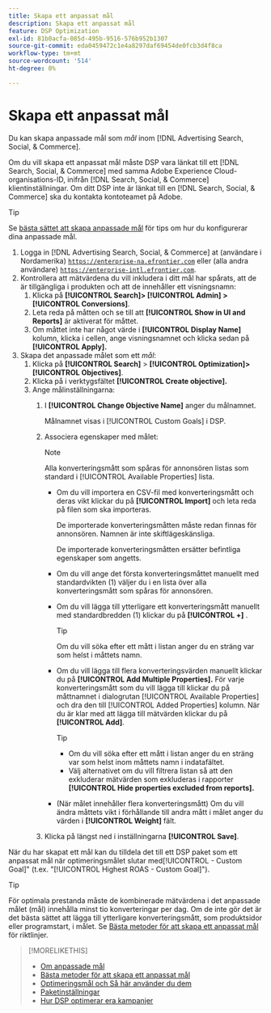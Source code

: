 ```yaml
---
title: Skapa ett anpassat mål
description: Skapa ett anpassat mål
feature: DSP Optimization
exl-id: 81b0acfa-085d-495b-9516-576b952b1307
source-git-commit: eda0459472c1e4a8297daf69454de0fcb3d4f8ca
workflow-type: tm+mt
source-wordcount: '514'
ht-degree: 0%

---
```


# Skapa ett anpassat mål

Du kan skapa anpassade mål som *mål* inom [!DNL Advertising Search, Social, & Commerce].

Om du vill skapa ett anpassat mål måste DSP vara länkat till ett [!DNL Search, Social, & Commerce] med samma Adobe Experience Cloud-organisations-ID, inifrån [!DNL Search, Social, & Commerce] klientinställningar. Om ditt DSP inte är länkat till en [!DNL Search, Social, & Commerce] ska du kontakta kontoteamet på Adobe.

>[!TIP]
>
>Se [bästa sättet att skapa anpassade mål](custom-goal-best-practices.md) för tips om hur du konfigurerar dina anpassade mål.

1. Logga in [!DNL Advertising Search, Social, & Commerce] at (användare i Nordamerika) [`https://enterprise-na.efrontier.com`](https://enterprise-na.efrontier.com) eller (alla andra användare) [`https://enterprise-intl.efrontier.com`](https://enterprise-intl.efrontier.com).
1. Kontrollera att mätvärdena du vill inkludera i ditt mål har spårats, att de är tillgängliga i produkten och att de innehåller ett visningsnamn:
   1. Klicka på **[!UICONTROL Search]> [!UICONTROL Admin] >[!UICONTROL Conversions]**.
   1. Leta reda på måtten och se till att **[!UICONTROL Show in UI and Reports]** är aktiverat för måttet.
   1. Om måttet inte har något värde i **[!UICONTROL Display Name]** kolumn, klicka i cellen, ange visningsnamnet och klicka sedan på **[!UICONTROL Apply].**
1. Skapa det anpassade målet som ett *mål*:
   1. Klicka på **[!UICONTROL Search]** > **[!UICONTROL Optimization]>[!UICONTROL Objectives]**.
   1. Klicka på i verktygsfältet **[!UICONTROL Create objective].**
   1. Ange målinställningarna:
      1. I **[!UICONTROL Change Objective Name]** anger du målnamnet.

         Målnamnet visas i [!UICONTROL Custom Goals] i DSP.

      1. Associera egenskaper med målet:

         >[!NOTE]
         >
         > Alla konverteringsmått som spåras för annonsören listas som standard i [!UICONTROL Available Properties] lista.

         * Om du vill importera en CSV-fil med konverteringsmått och deras vikt klickar du på **[!UICONTROL Import]** och leta reda på filen som ska importeras.

           De importerade konverteringsmåtten måste redan finnas för annonsören. Namnen är inte skiftlägeskänsliga.

           De importerade konverteringsmåtten ersätter befintliga egenskaper som angetts.

         * Om du vill ange det första konverteringsmåttet manuellt med standardvikten (1) väljer du i en lista över alla konverteringsmått som spåras för annonsören.

         * Om du vill lägga till ytterligare ett konverteringsmått manuellt med standardbredden (1) klickar du på **[!UICONTROL +]** .

           >[!TIP]
           >
           > Om du vill söka efter ett mått i listan anger du en sträng var som helst i måttets namn.

         * Om du vill lägga till flera konverteringsvärden manuellt klickar du på **[!UICONTROL Add Multiple Properties].** För varje konverteringsmått som du vill lägga till klickar du på måttnamnet i dialogrutan [!UICONTROL Available Properties] och dra den till [!UICONTROL Added Properties] kolumn. När du är klar med att lägga till mätvärden klickar du på **[!UICONTROL Add]**.

           >[!TIP]
           >
           >* Om du vill söka efter ett mått i listan anger du en sträng var som helst inom måttets namn i indatafältet.
           >* Välj alternativet om du vill filtrera listan så att den exkluderar mätvärden som exkluderas i rapporter **[!UICONTROL Hide properties excluded from reports].**

         * (När målet innehåller flera konverteringsmått) Om du vill ändra måttets vikt i förhållande till andra mått i målet anger du värden i **[!UICONTROL Weight]** fält.

      1. Klicka på längst ned i inställningarna **[!UICONTROL Save]**.

När du har skapat ett mål kan du tilldela det till ett DSP paket som ett anpassat mål när optimeringsmålet slutar med[!UICONTROL - Custom Goal]&quot; (t.ex. &quot;[!UICONTROL Highest ROAS - Custom Goal]&quot;).

>[!TIP]
>
>För optimala prestanda måste de kombinerade mätvärdena i det anpassade målet (mål) innehålla minst tio konverteringar per dag. Om de inte gör det är det bästa sättet att lägga till ytterligare konverteringsmått, som produktsidor eller programstart, i målet. Se [Bästa metoder för att skapa ett anpassat mål](custom-goal-best-practices.md) för riktlinjer.

>[!MORELIKETHIS]
>
>* [Om anpassade mål](custom-goal-about.md)
>* [Bästa metoder för att skapa ett anpassat mål](custom-goal-best-practices.md)
>* [Optimeringsmål och Så här använder du dem](optimization-goals.md)
>* [Paketinställningar](/help/dsp/campaign-management/packages/package-settings.md)
> * [Hur DSP optimerar era kampanjer](optimization-how-dsp-optimizes-campaigns.md)
